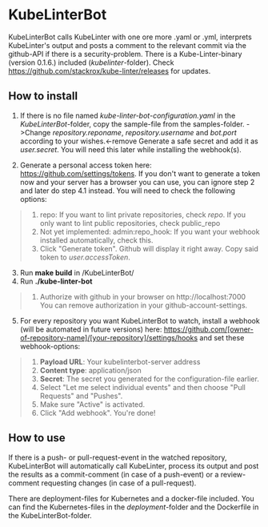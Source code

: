 # KubeLinterBot

KubeLinterBot calls KubeLinter with one ore more .yaml or .yml, interprets KubeLinter's output and posts a comment to the relevant commit via the github-API if there is a security-problem. There is a Kube-Linter-binary (version 0.1.6.) included (_kubelinter_-folder). Check https://github.com/stackrox/kube-linter/releases for updates.

## How to install
1. If there is no file named _kube-linter-bot-configuration.yaml_ in the _KubeLinterBot_-folder, copy the sample-file from the samples-folder.
->Change _repository.reponame_, _repository.username_ and _bot.port_ according to your wishes.<-remove
Generate a safe secret and add it as _user.secret_. You will need this later while installing the webhook(s).

2. Generate a personal access token here: https://github.com/settings/tokens. If you don't want to generate a token now and your server has a browser you can use, you can ignore step 2 and later do step 4.1 instead.
You will need to check the following options:
>1. repo: If you want to lint private repositories, check _repo_. If you only want to lint public repositories, check public_repo
>2. Not yet implemented: admin:repo_hook: If you want your webhook installed automatically, check this.
>3. Click "Generate token". Github will display it right away. Copy said token to _user.accessToken_. 

3. Run **make build** in /KubeLinterBot/
4. Run **./kube-linter-bot**
>1. Authorize with github in your browser on http://localhost:7000  
You can remove authorization in your github-account-settings.
5. For every repository you want KubeLinterBot to watch, install a webhook (will be automated in future versions) here:
https://github.com/[owner-of-repository-name]/[your-repository]/settings/hooks
and set these webhook-options:
>1. **Payload URL**: Your kubelinterbot-server address
>2. **Content type**: application/json
>3. **Secret**: The secret you generated for the configuration-file earlier.
>4. Select "Let me select individual events" and then choose "Pull Requests" and "Pushes".
>5. Make sure "Active" is activated. 
>6. Click "Add webhook". You're done!

## How to use
If there is a push- or pull-request-event in the watched repository, KubeLinterBot will automatically call KubeLinter, process its output and post the results as a commit-comment (in case of a push-event) or a review-comment requesting changes (in case of a pull-request). 

There are deployment-files for Kubernetes and a docker-file included. You can find the Kubernetes-files in the _deployment_-folder and the Dockerfile in the KubeLinterBot-folder.
